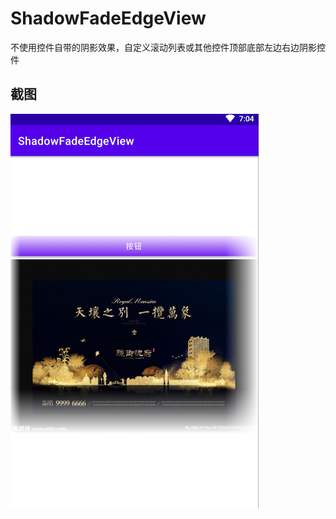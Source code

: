 # ShadowFadeEdgeView
不使用控件自带的阴影效果，自定义滚动列表或其他控件顶部底部左边右边阴影控件

## 截图
![images](https://github.com/Wiser-Wong/ShadowFadeEdgeView/blob/master/images/shadow.png)
